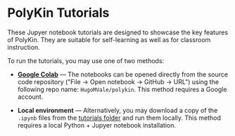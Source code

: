 # PolyKin Tutorials

These Jupyer notebook tutorials are designed to showcase the key features of PolyKin.
They are suitable for self-learning as well as for classroom instruction.

To run the tutorials, you may use one of two methods:

* **[Google Colab](https://colab.research.google.com/)** — The notebooks can be opened
directly from the source code repository ("File -> Open notebook -> GitHub -> URL") using the
following repo name: `HugoMVale/polykin`. This method requires a Google account.

* **Local environment** — Alternatively, you may download a copy of the `.ipynb` files from the
[tutorials folder](https://github.com/HugoMVale/polykin/tree/main/docs/tutorials) and run them
locally. This method requires a local Python + Jupyer notebook installation.
